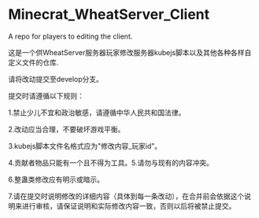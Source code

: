 # Minecrat_WheatServer_Client
 A repo for players to editing the client.

 这是一个供WheatServer服务器玩家修改服务器kubejs脚本以及其他各种各样自定义文件的仓库.

请将改动提交至develop分支。



提交时请遵循以下规则：

1.禁止少儿不宜和政治敏感，请遵循中华人民共和国法律。

2.改动应当合理，不要破坏游戏平衡。

3.kubejs脚本文件名格式应为"修改内容_玩家id"。

4.贡献者物品只能有一个且不得为工具。5.请勿与现有的内容冲突。

6.整蛊类修改应有明示或暗示。

7.请在提交时说明修改的详细内容（具体到每一条改动），在合并前会依据这个说明来进行审核，请保证说明和实际修改内容一致，否则以后将被禁止提交。